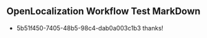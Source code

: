 ## OpenLocalization Workflow Test MarkDown
* 5b51f450-7405-48b5-98c4-dab0a003c1b3 thanks!

<!--HONumber=Sep16_HO2-->


